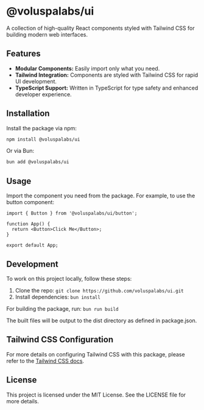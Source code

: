 # @voluspalabs/ui

A collection of high-quality React components styled with Tailwind CSS for building modern web interfaces.

## Features

- **Modular Components:** Easily import only what you need.
- **Tailwind Integration:** Components are styled with Tailwind CSS for rapid UI development.
- **TypeScript Support:** Written in TypeScript for type safety and enhanced developer experience.

## Installation

Install the package via npm:

```zsh
npm install @voluspalabs/ui
```

Or via Bun:

```zsh
bun add @voluspalabs/ui
```

## Usage

Import the component you need from the package. For example, to use the button component:

```tsx
import { Button } from '@voluspalabs/ui/button';

function App() {
  return <Button>Click Me</Button>;
}

export default App;
```

## Development

To work on this project locally, follow these steps:

1. Clone the repo: `git clone https://github.com/voluspalabs/ui.git`
2. Install dependencies: `bun install`

For building the package, run: `bun run build`

The built files will be output to the dist directory as defined in package.json.

## Tailwind CSS Configuration

For more details on configuring Tailwind CSS with this package, please refer to the [Tailwind CSS docs](https://tailwindcss.com/docs/detecting-classes-in-source-files#explicitly-registering-sources).

## License

This project is licensed under the MIT License. See the LICENSE file for more details.
